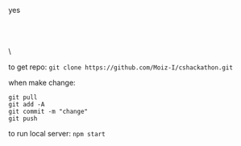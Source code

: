 yes

\
\
\
\

to get repo:
```git clone https://github.com/Moiz-I/cshackathon.git```

when make change:
```
git pull
git add -A
git commit -m "change"
git push
```

to run local server:
```npm start```
